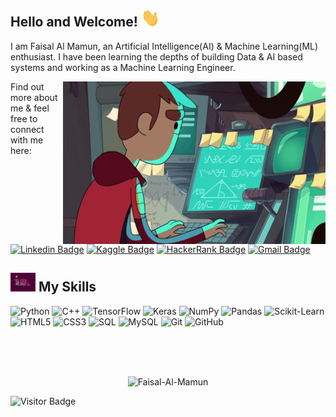 

<!--
**Faisal-Al-Mamun/Faisal-Al-Mamun** is a ✨ _special_ ✨ repository because its `README.md` (this file) appears on your GitHub profile.

Here are some ideas to get you started:

- 🔭 I’m currently working on ...
- 🌱 I’m currently learning ...
- 👯 I’m looking to collaborate on ...
- 🤔 I’m looking for help with ...
- 💬 Ask me about ...
- 📫 How to reach me: ...
- 😄 Pronouns: ...
- ⚡ Fun fact: ...
- 📫 How to reach me: ...
-->



## Hello and Welcome! <img src="https://raw.githubusercontent.com/Faisal-Al-Mamun/Faisal-Al-Mamun/main/wave.gif" width="30px">

I am Faisal Al Mamun, an Artificial Intelligence(AI) & Machine Learning(ML) enthusiast. I have been learning the depths of building Data & AI based systems and working as a Machine Learning Engineer.

<img align="right" alt="GIF" src="https://raw.githubusercontent.com/Faisal-Al-Mamun/Faisal-Al-Mamun/main/animated_coder.gif" width="420" height="260" />

Find out more about me & feel free to connect with me here:

[![Linkedin Badge](https://img.shields.io/badge/-FaisalAlMamun-blue?style=flat-square&logo=Linkedin&logoColor=white&link=https://www.linkedin.com/in/faisal-al-mamun-0097961a7/)](https://www.linkedin.com/in/faisal-al-mamun-0097961a7/)
[![Kaggle Badge](https://img.shields.io/badge/-FaisalAlMamun-purple?style=flat-square&logo=kaggle&logoColor=white&link=https://www.kaggle.com/faisalalmamun007)](https://www.kaggle.com/faisalalmamun007)
[![HackerRank Badge](https://img.shields.io/badge/-Faisal_Al_Mamun-yellow?style=flat-square&logo=HackerRank&logoColor=black&link=https://www.hackerrank.com/Faisal_Al_Mamun)](https://www.hackerrank.com/Faisal_Al_Mamun)
[![Gmail Badge](https://img.shields.io/badge/-faisalalmamun007@gmail.com-c14438?style=flat-square&logo=Gmail&logoColor=white&link=mailto:faisalalmamun007@gmail.com)](mailto:faisalalmamun007@gmail.com)

## <img src="https://raw.githubusercontent.com/Faisal-Al-Mamun/Faisal-Al-Mamun/main/coding.gif" width="40px"> My Skills

![Python](https://img.shields.io/badge/-Python-black?style=flat-square&logo=Python)
![C++](https://img.shields.io/badge/-C++-black?style=flat-square&logo=C++)
![TensorFlow](https://img.shields.io/badge/-TensorFlow-black?style=flat-square&logo=TensorFlow)
![Keras](https://img.shields.io/badge/-Keras-black?style=flat-square&logo=Keras)
![NumPy](https://img.shields.io/badge/-NumPy-black?style=flat-square&logo=numpy)
![Pandas](https://img.shields.io/badge/-Pandas-black?style=flat-square&logo=pandas)
![Scikit-Learn](https://img.shields.io/badge/-Scikit_Learn-black?style=flat-square&logo=scikit-learn)
![HTML5](https://img.shields.io/badge/-HTML5-black?style=flat-square&logo=html5&logoColor=white)
![CSS3](https://img.shields.io/badge/-CSS3-black?style=flat-square&logo=css3)
![SQL](https://img.shields.io/badge/-SQL-black?style=flat-square&logo=SQL)
![MySQL](https://img.shields.io/badge/-MySQL-black?style=flat-square&logo=mysql)
![Git](https://img.shields.io/badge/-Git-black?style=flat-square&logo=git)
![GitHub](https://img.shields.io/badge/-GitHub-181717?style=flat-square&logo=github)


<br />
<br />
<br />
<p align="center"> <img src="https://github-readme-stats.vercel.app/api?username=Faisal-Al-Mamun&show_icons=true&theme=nightowl" alt="Faisal-Al-Mamun" />

![Visitor Badge](https://visitor-badge.laobi.icu/badge?page_id=Faisal-Al-Mamun.Faisal-Al-Mamun)

